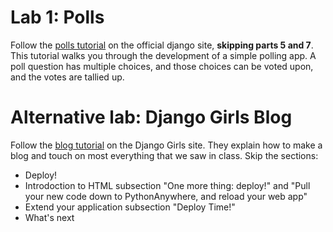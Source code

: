 
# Lab 1: Polls

Follow the [polls tutorial](https://docs.djangoproject.com/en/2.0/intro/tutorial01/) on the official django site, **skipping parts 5 and 7**. This tutorial walks you through the development of a simple polling app. A poll question has multiple choices, and those choices can be voted upon, and the votes are tallied up.

# Alternative lab: Django Girls Blog

Follow the [blog tutorial](https://tutorial.djangogirls.org/en/django_installation/) on the Django Girls site. They explain how to make a blog and touch on most everything that we saw in class. Skip the sections:

- Deploy!
- Introdoction to HTML subsection "One more thing: deploy!" and "Pull your new code down to PythonAnywhere, and reload your web app"
- Extend your application subsection "Deploy Time!"
- What's next


